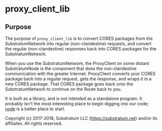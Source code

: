 # proxy_client_lib

## Purpose
The purpose of `proxy_client_lib` is to convert CORES packages from the SubstratumNetwork into regular (non-clandestine) requests,
and convert the regular (non-clandestine) responses back into CORES packages for the SubstratumNetwork.

When you use the SubstratumNetwork, the ProxyClient on some distant SubstratumNode is the component that does the
non-clandestine communication with the greater Internet.
ProxyClient converts your CORES package back into a regular request, gets the response, and wraps it in a new
CORES package. That CORES package goes back onto the SubstratumNetwork to continue on the Route back to you.

It is built as a library, and is not intended as a standalone program.
It probably isn't the most interesting place to begin digging into our code;
[node](https://github.com/SubstratumNetwork/substratum_node_plex/tree/master/node)
is a better place to start.


Copyright (c) 2017-2018, Substratum LLC (https://substratum.net) and/or its affiliates. All rights reserved.
